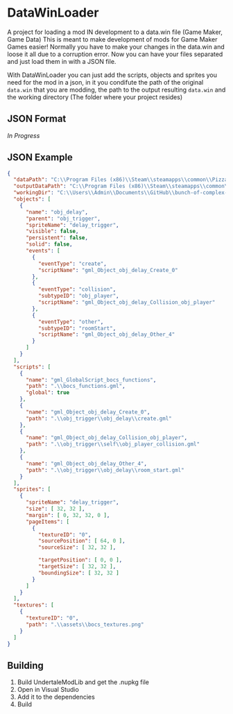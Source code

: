 # DataWinLoader
A project for loading a mod IN development to a data.win file (Game Maker, Game Data)
This is meant to make development of mods for Game Maker Games easier!
Normally you have to make your changes in the data.win and loose it all due to a corruption error.
Now you can have your files separated and just load them in with a JSON file.

With DataWinLoader you can just add the scripts, objects and sprites you need for the mod in a json, in it you condifute the path of the original `data.win` that you are modding, the path to the output resulting `data.win` and the working directory (The folder where your project resides)

## JSON Format
*In Progress*

## JSON Example
```json
{
  "dataPath": "C:\\Program Files (x86)\\Steam\\steamapps\\common\\Pizza Tower\\backup.win",
  "outputDataPath": "C:\\Program Files (x86)\\Steam\\steamapps\\common\\Pizza Tower\\data.win",
  "workingDir": "C:\\Users\\Admin\\Documents\\GitHub\\bunch-of-complex-stuff",
  "objects": [
    {
      "name": "obj_delay",
      "parent": "obj_trigger",
      "spriteName": "delay_trigger",
      "visible": false,
      "persistent": false,
      "solid": false,
      "events": [
        {
          "eventType": "create",
          "scriptName": "gml_Object_obj_delay_Create_0"
        },
        {
          "eventType": "collision",
          "subtypeID": "obj_player",
          "scriptName": "gml_Object_obj_delay_Collision_obj_player"
        },
        {
          "eventType": "other",
          "subtypeID": "roomStart",
          "scriptName": "gml_Object_obj_delay_Other_4"
        }
      ]
    }
  ],
  "scripts": [
    {
      "name": "gml_GlobalScript_bocs_functions",
      "path": ".\\bocs_functions.gml",
      "global": true
    },
    {
      "name": "gml_Object_obj_delay_Create_0",
      "path": ".\\obj_trigger\\obj_delay\\create.gml"
    },
    {
      "name": "gml_Object_obj_delay_Collision_obj_player",
      "path": ".\\obj_trigger\\self\\obj_player_collision.gml"
    },
    {
      "name": "gml_Object_obj_delay_Other_4",
      "path": ".\\obj_trigger\\obj_delay\\room_start.gml"
    }
  ],
  "sprites": [
    {
      "spriteName": "delay_trigger",
      "size": [ 32, 32 ],
      "margin": [ 0, 32, 32, 0 ],
      "pageItems": [
        {
          "textureID": "0",
          "sourcePosition": [ 64, 0 ],
          "sourceSize": [ 32, 32 ],

          "targetPosition": [ 0, 0 ],
          "targetSize": [ 32, 32 ],
          "boundingSize": [ 32, 32 ]
        }
      ]
    }
  ],
  "textures": [
    {
      "textureID": "0",
      "path": ".\\assets\\bocs_textures.png"
    }
  ]
}
```

## Building
1. Build UndertaleModLib and get the .nupkg file
1. Open in Visual Studio
1. Add it to the dependencies
1. Build
